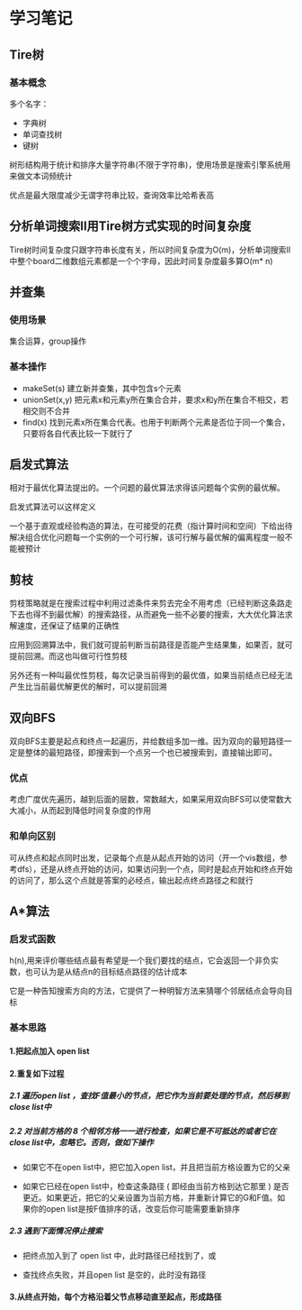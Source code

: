 # 学习笔记

## Tire树

### 基本概念

多个名字：
* 字典树
* 单词查找树
* 键树

树形结构用于统计和排序大量字符串(不限于字符串)，使用场景是搜索引擎系统用来做文本词频统计

优点是最大限度减少无谓字符串比较，查询效率比哈希表高

## 分析单词搜索II用Tire树方式实现的时间复杂度

Tire树时间复杂度只跟字符串长度有关，所以时间复杂度为O(m)，分析单词搜索II中整个board二维数组元素都是一个个字母，因此时间复杂度最多算O(m* n)

## 并查集

### 使用场景

集合运算，group操作

### 基本操作

* makeSet(s)
  建立新并查集，其中包含s个元素
* unionSet(x,y)
  把元素x和元素y所在集合合并，要求x和y所在集合不相交，若相交则不合并
* find(x) 
  找到元素x所在集合代表。也用于判断两个元素是否位于同一个集合，只要将各自代表比较一下就行了


## 启发式算法

相对于最优化算法提出的。一个问题的最优算法求得该问题每个实例的最优解。

启发式算法可以这样定义

一个基于直观或经验构造的算法，在可接受的花费（指计算时间和空间）下给出待解决组合优化问题每一个实例的一个可行解，该可行解与最优解的偏离程度一般不能被预计

## 剪枝

剪枝策略就是在搜索过程中利用过滤条件来剪去完全不用考虑（已经判断这条路走下去也得不到最优解）的搜索路径，从而避免一些不必要的搜索，大大优化算法求解速度，还保证了结果的正确性

应用到回溯算法中，我们就可提前判断当前路径是否能产生结果集，如果否，就可提前回溯。而这也叫做可行性剪枝

另外还有一种叫最优性剪枝，每次记录当前得到的最优值，如果当前结点已经无法产生比当前最优解更优的解时，可以提前回溯

## 双向BFS

双向BFS主要是起点和终点一起遍历，并给数组多加一维。因为双向的最短路径一定是整体的最短路径，即搜索到一个点另一个也已被搜索到，直接输出即可。

### 优点

考虑广度优先遍历，越到后面的层数，常数越大，如果采用双向BFS可以使常数大大减小，从而起到降低时间复杂度的作用

### 和单向区别

可从终点和起点同时出发，记录每个点是从起点开始的访问（开一个vis数组，参考dfs），还是从终点开始的访问，如果访问到一个点，同时是起点开始和终点开始的访问了，那么这个点就是答案的必经点，输出起点终点路径之和就行

## A*算法

### 启发式函数
h(n),用来评价哪些结点最有希望是一个我们要找的结点，它会返回一个非负实数，也可认为是从结点n的目标结点路径的估计成本

它是一种告知搜索方向的方法，它提供了一种明智方法来猜哪个邻居结点会导向目标

### 基本思路

#### 1.把起点加入 open list

#### 2.重复如下过程
##### 2.1 遍历open list ，查找F值最小的节点，把它作为当前要处理的节点，然后移到close list中
##### 2.2 对当前方格的 8 个相邻方格一一进行检查，如果它是不可抵达的或者它在close list中，忽略它。否则，做如下操作

* 如果它不在open list中，把它加入open list，并且把当前方格设置为它的父亲

* 如果它已经在open list中，检查这条路径 ( 即经由当前方格到达它那里 ) 是否更近。如果更近，把它的父亲设置为当前方格，并重新计算它的G和F值。如果你的open list是按F值排序的话，改变后你可能需要重新排序

##### 2.3 遇到下面情况停止搜索
       
   * 把终点加入到了 open list 中，此时路径已经找到了，或
    
   * 查找终点失败，并且open list 是空的，此时没有路径
#### 3.从终点开始，每个方格沿着父节点移动直至起点，形成路径

